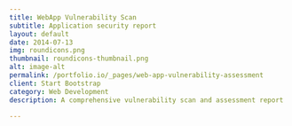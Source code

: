 ```yaml
---
title: WebApp Vulnerability Scan
subtitle: Application security report
layout: default
date: 2014-07-13
img: roundicons.png
thumbnail: roundicons-thumbnail.png
alt: image-alt
permalink: /portfolio.io/_pages/web-app-vulnerability-assessment
client: Start Bootstrap
category: Web Development
description: A comprehensive vulnerability scan and assessment report

---
```

